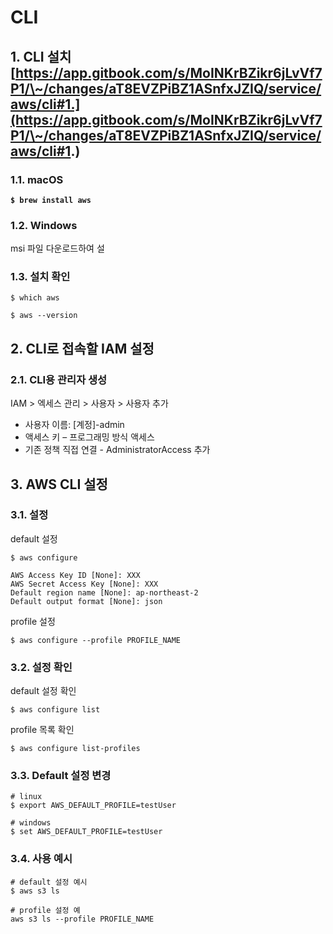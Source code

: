 # CLI

## 1. CLI 설치[https://app.gitbook.com/s/MoINKrBZikr6jLvVf7P1/\~/changes/aT8EVZPiBZ1ASnfxJZIQ/service/aws/cli#1.](https://app.gitbook.com/s/MoINKrBZikr6jLvVf7P1/\~/changes/aT8EVZPiBZ1ASnfxJZIQ/service/aws/cli#1.)

### 1.1. macOS

<pre class="language-shell"><code class="lang-shell"><strong>$ brew install aws</strong></code></pre>

### 1.2. Windows

msi 파일 다운로드하여 설

### 1.3. 설치 확인

```shell
$ which aws

$ aws --version
```

## 2. CLI로 접속할 IAM 설정

### 2.1. CLI용 관리자 생성

IAM > 엑세스 관리 > 사용자 > 사용자 추가

* 사용자 이름: \[계정]-admin
* 액세스 키 – 프로그래밍 방식 액세스
* 기존 정책 직접 연결 - AdministratorAccess 추가

## 3. AWS CLI 설정

### 3.1. 설정

default 설정

```shell
$ aws configure

AWS Access Key ID [None]: XXX
AWS Secret Access Key [None]: XXX
Default region name [None]: ap-northeast-2
Default output format [None]: json
```

profile 설정

```shell
$ aws configure --profile PROFILE_NAME
```

### 3.2. 설정 확인

default 설정 확인

```shell
$ aws configure list
```

profile 목록 확인

```shell
$ aws configure list-profiles
```

### 3.3. Default 설정 변경

```
# linux
$ export AWS_DEFAULT_PROFILE=testUser

# windows
$ set AWS_DEFAULT_PROFILE=testUser
```

### 3.4. 사용 예시

```shell
# default 설정 예시
$ aws s3 ls

# profile 설정 예
aws s3 ls --profile PROFILE_NAME
```
